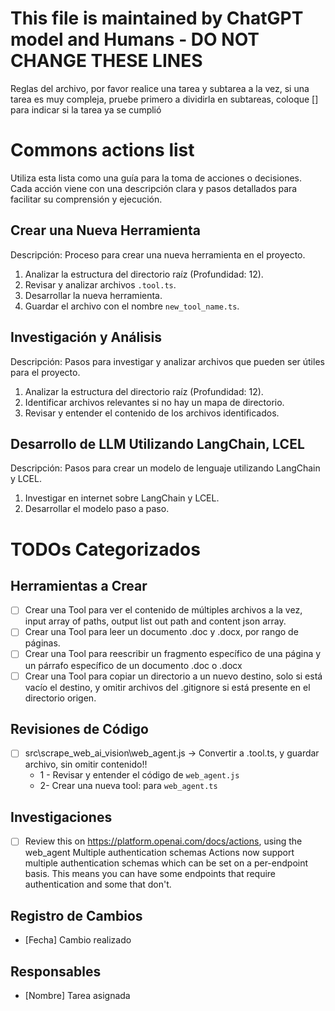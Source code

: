 # This file is maintained by ChatGPT model and Humans - DO NOT CHANGE THESE LINES

Reglas del archivo, por favor realice una tarea y subtarea a la vez,
si una tarea es muy compleja, pruebe primero a dividirla en subtareas,
coloque [] para indicar si la tarea ya se cumplió

# Commons actions list

Utiliza esta lista como una guía para la toma de acciones o decisiones. Cada acción viene con una descripción clara y pasos detallados para facilitar su comprensión y ejecución.

## Crear una Nueva Herramienta

Descripción: Proceso para crear una nueva herramienta en el proyecto.

1. Analizar la estructura del directorio raíz (Profundidad: 12).
2. Revisar y analizar archivos `.tool.ts`.
3. Desarrollar la nueva herramienta.
4. Guardar el archivo con el nombre `new_tool_name.ts`.

## Investigación y Análisis

Descripción: Pasos para investigar y analizar archivos que pueden ser útiles para el proyecto.

1. Analizar la estructura del directorio raíz (Profundidad: 12).
2. Identificar archivos relevantes si no hay un mapa de directorio.
3. Revisar y entender el contenido de los archivos identificados.

## Desarrollo de LLM Utilizando LangChain, LCEL

Descripción: Pasos para crear un modelo de lenguaje utilizando LangChain y LCEL.

1. Investigar en internet sobre LangChain y LCEL.
2. Desarrollar el modelo paso a paso.

# TODOs Categorizados

## Herramientas a Crear

- [ ] Crear una Tool para ver el contenido de múltiples archivos a la vez, input array of paths, output list out path and content json array.
- [ ] Crear una Tool para leer un documento .doc y .docx, por rango de páginas.
- [ ] Crear una Tool para reescribir un fragmento específico de una página y un párrafo específico de un documento .doc o .docx
- [ ] Crear una Tool para copiar un directorio a un nuevo destino, solo si está vacío el destino, y omitir archivos del .gitignore si está presente en el directorio origen.

## Revisiones de Código

- [ ] src\scrape_web_ai_vision\web_agent.js -> Convertir a .tool.ts, y guardar archivo, sin omitir contenido!!
  - 1 - Revisar y entender el código de `web_agent.js`
  - 2- Crear una nueva tool: para `web_agent.ts`

## Investigaciones

- [ ] Review this on https://platform.openai.com/docs/actions, using the web_agent
      Multiple authentication schemas
      Actions now support multiple authentication schemas which can be set on a per-endpoint basis. This means you can have some endpoints that require authentication and some that don't.

## Registro de Cambios

- [Fecha] Cambio realizado

## Responsables

- [Nombre] Tarea asignada
